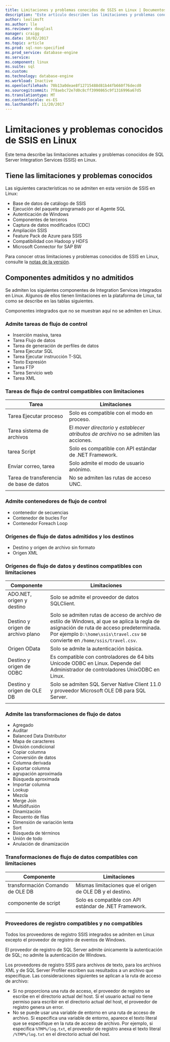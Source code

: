 ```yaml
---
title: Limitaciones y problemas conocidos de SSIS en Linux | Documentos de Microsoft
description: "Este artículo describen las limitaciones y problemas conocidos de SQL Server Integration Services (SSIS) en equipos Linux"
author: leolimsft
ms.author: lle
ms.reviewer: douglasl
manager: craigg
ms.date: 10/02/2017
ms.topic: article
ms.prod: sql-non-specified
ms.prod_service: database-engine
ms.service: 
ms.component: linux
ms.suite: sql
ms.custom: 
ms.technology: database-engine
ms.workload: Inactive
ms.openlocfilehash: 70b13a0deae8f12715488d81b44fb660f76decd0
ms.sourcegitcommit: 7f8aebc72e7d0c8cff3990865c9f1316996a67d5
ms.translationtype: MT
ms.contentlocale: es-ES
ms.lasthandoff: 11/20/2017
---
```

# <a name="limitations-and-known-issues-for-ssis-on-linux"></a>Limitaciones y problemas conocidos de SSIS en Linux

Este tema describe las limitaciones actuales y problemas conocidos de SQL Server Integration Services (SSIS) en Linux.

## <a name="general-limitations-and-known-issues"></a>Tiene las limitaciones y problemas conocidos

Las siguientes características no se admiten en esta versión de SSIS en Linux:
  - Base de datos de catálogo de SSIS
  - Ejecución del paquete programado por el Agente SQL
  - Autenticación de Windows
  - Componentes de terceros
  - Captura de datos modificados (CDC)
  - Ampliación SSIS
  - Feature Pack de Azure para SSIS
  - Compatibilidad con Hadoop y HDFS
  - Microsoft Connector for SAP BW

Para conocer otras limitaciones y problemas conocidos de SSIS en Linux, consulte la [notas de la versión](sql-server-linux-release-notes.md#ssis).

## <a name="components"></a>Componentes admitidos y no admitidos

Se admiten los siguientes componentes de Integration Services integrados en Linux. Algunos de ellos tienen limitaciones en la plataforma de Linux, tal como se describe en las tablas siguientes.

Componentes integrados que no se muestran aquí no se admiten en Linux.

### <a name="supported-control-flow-tasks"></a>Admite tareas de flujo de control
- Inserción masiva, tarea
- Tarea Flujo de datos
- Tarea de generación de perfiles de datos
- Tarea Ejecutar SQL
- Tarea Ejecutar instrucción T-SQL
- Texto Expresión
- Tarea FTP
- Tarea Servicio web
- Tarea XML

### <a name="control-flow-tasks-supported-with-limitations"></a>Tareas de flujo de control compatibles con limitaciones

| Tarea | Limitaciones |
|------------|---|
| Tarea Ejecutar proceso | Solo es compatible con el modo en proceso. |
| Tarea sistema de archivos | El *mover directorio* y *establecer atributos de archivo* no se admiten las acciones. |
| tarea Script | Solo es compatible con API estándar de .NET Framework. |
| Enviar correo, tarea | Solo admite el modo de usuario anónimo. |
| Tarea de transferencia de base de datos | No se admiten las rutas de acceso UNC. |
| | |

### <a name="supported-control-flow-containers"></a>Admite contenedores de flujo de control
- contenedor de secuencias
- Contenedor de bucles For
- Contenedor Foreach Loop

### <a name="supported-data-flow-sources-and-destinations"></a>Orígenes de flujo de datos admitidos y los destinos
- Destino y origen de archivo sin formato
- Origen XML

### <a name="data-flow-sources-and-destinations-supported-with-limitations"></a>Orígenes de flujo de datos y destinos compatibles con limitaciones

| Componente | Limitaciones |
|------------|---|
| ADO.NET, origen y destino | Solo se admite el proveedor de datos SQLClient. |
| Destino y origen de archivo plano | Solo se admiten rutas de acceso de archivo de estilo de Windows, al que se aplica la regla de asignación de ruta de acceso predeterminada. Por ejemplo `D:\home\ssis\travel.csv` se convierte en `/home/ssis/travel.csv`. |
| Origen OData | Solo se admite la autenticación básica. |
| Destino y origen de ODBC | Es compatible con controladores de 64 bits Unicode ODBC en Linux. Depende del Administrador de controladores UnixODBC en Linux. |
| Destino y origen de OLE DB | Solo se admiten SQL Server Native Client 11.0 y proveedor Microsoft OLE DB para SQL Server. |
| | |

### <a name="supported-data-flow-transformations"></a>Admite las transformaciones de flujo de datos
- Agregado
- Auditar
- Balanced Data Distributor
- Mapa de caracteres
- División condicional
- Copiar columna
- Conversión de datos
- Columna derivada
- Exportar columna
- agrupación aproximada
- Búsqueda aproximada
- Importar columna
- Lookup
- Mezcla
- Merge Join
- Multidifusión
- Dinamización
- Recuento de filas
- Dimensión de variación lenta
- Sort
- Búsqueda de términos
- Unión de todo
- Anulación de dinamización

### <a name="data-flow-transformations-supported-with-limitations"></a>Transformaciones de flujo de datos compatibles con limitaciones

| Componente | Limitaciones |
|------------|---|
| transformación Comando de OLE DB | Mismas limitaciones que el origen de OLE DB y el destino. |
| componente de script | Solo es compatible con API estándar de .NET Framework. |
| | |

### <a name="supported-and-unsupported-log-providers"></a>Proveedores de registro compatibles y no compatibles
Todos los proveedores de registro SSIS integrados se admiten en Linux excepto el proveedor de registro de eventos de Windows.

El proveedor de registro de SQL Server admite únicamente la autenticación de SQL; no admite la autenticación de Windows.

Los proveedores de registro SSIS para archivos de texto, para los archivos XML y de SQL Server Profiler escriben sus resultados a un archivo que especifique. Las consideraciones siguientes se aplican a la ruta de acceso de archivo:
-   Si no proporciona una ruta de acceso, el proveedor de registro se escribe en el directorio actual del host. Si el usuario actual no tiene permiso para escribir en el directorio actual del host, el proveedor de registro genera un error.
-   No se puede usar una variable de entorno en una ruta de acceso de archivo. Si especifica una variable de entorno, aparece el texto literal que se especifique en la ruta de acceso de archivo. Por ejemplo, si especifica `%TMP%/log.txt`, el proveedor de registro anexa el texto literal `/%TMP%/log.txt` en el directorio actual del host.


